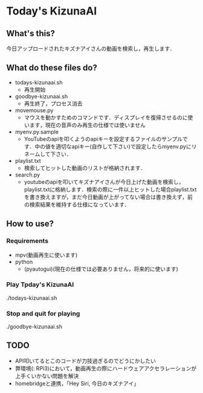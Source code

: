 # Today's KizunaAI
## What's this?
今日アップロードされたキズナアイさんの動画を検索し，再生します．
## What do these files do?
- todays-kizunaai.sh
  - 再生開始
- goodbye-kizunaai.sh
  - 再生終了，プロセス消去
- movemouse.py
  - マウスを動かすためのコマンドです．ディスプレイを復帰させるのに使います，現在の音声のみ再生の仕様では使いません
- myenv.py.sample
  - YouTubeのapiを叩くようのapiキーを設定するファイルのサンプルです．中の値を適切なapiキー(自作して下さい)で設定したらmyenv.pyにリネームして下さい．
- playlist.txt
  - 検索してヒットした動画のリストが格納されます．
- search.py
  - youtubeのapiを叩いてキズナアイさんが今日上げた動画を検索し，playlist.txtに格納します．検索の際に一件以上ヒットした場合playlist.txtを書き換えますが，まだ今日動画が上がってない場合は書き換えず，前の検索結果を維持する仕様になっています．
## How to use?
### Requirements
- mpv(動画再生に使います)
- python
  - (pyautogui)(現在の仕様では必要ありません，将来的に使います)
### Play Tpday's KizunaAI
./todays-kizunaai.sh
### Stop and quit for playing
./goodbye-kizunaai.sh

## TODO
- API叩いてるとこのコードが力技過ぎるのでどうにかしたい
- 弊環境(: RPi3)において，動画再生の際にハードウェアアクセラレーションが上手くいかない問題を解決
- homebridgeと連携，「Hey Siri, 今日のキズナアイ」
